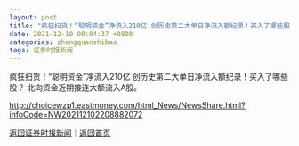 ```yaml
---
layout: post
title: "疯狂扫货！“聪明资金”净流入210亿 创历史第二大单日净流入额纪录！买入了哪些股？"
date: 2021-12-10 00:04:37 +0800
categories: zhengquanshibao
tags: 证券时报新闻
---
```

疯狂扫货！“聪明资金”净流入210亿 创历史第二大单日净流入额纪录！买入了哪些股？
北向资金近期接连大额流入A股。

<http://choicewzp1.eastmoney.com/html_News/NewsShare.html?infoCode=NW202112102208882072>

[返回证券时报新闻](//finews.withounder.com/zhengquanshibao/)｜[返回首页](//finews.withounder.com/)